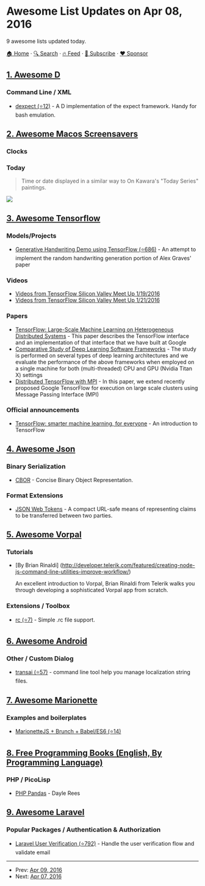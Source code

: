 # Awesome List Updates on Apr 08, 2016

9 awesome lists updated today.

[🏠 Home](/README.md) · [🔍 Search](https://www.trackawesomelist.com/search/) · [🔥 Feed](https://www.trackawesomelist.com/rss.xml) · [📮 Subscribe](https://trackawesomelist.us17.list-manage.com/subscribe?u=d2f0117aa829c83a63ec63c2f&id=36a103854c) · [❤️  Sponsor](https://github.com/sponsors/theowenyoung)



## [1. Awesome D](/content/dlang-community/awesome-d/README.md)

### Command Line / XML

*   [dexpect (⭐12)](https://github.com/grogancolin/dexpect/) -  A D implementation of the expect framework. Handy for bash emulation.

## [2. Awesome Macos Screensavers](/content/agarrharr/awesome-macos-screensavers/README.md)

### Clocks

### Today

> Time or date displayed in a similar way to On Kawara's "Today Series" paintings.

[![](https://github.com/agarrharr/awesome-macos-screensavers/raw/master/screenshots/today.png)](http://www.gingerbeardman.com/today/)

## [3. Awesome Tensorflow](/content/jtoy/awesome-tensorflow/README.md)

### Models/Projects

*   [Generative Handwriting Demo using TensorFlow (⭐686)](https://github.com/hardmaru/write-rnn-tensorflow) - An attempt to implement the random handwriting generation portion of Alex Graves' paper

### Videos

*   [Videos from TensorFlow Silicon Valley Meet Up 1/19/2016](http://blog.altoros.com/videos-from-tensorflow-silicon-valley-meetup-january-19-2016.html)
*   [Videos from TensorFlow Silicon Valley Meet Up 1/21/2016](http://blog.altoros.com/videos-from-tensorflow-seattle-meetup-jan-21-2016.html)

### Papers

*   [TensorFlow: Large-Scale Machine Learning on Heterogeneous Distributed Systems](http://download.tensorflow.org/paper/whitepaper2015.pdf) - This paper describes the TensorFlow interface and an implementation of that interface that we have built at Google
*   [Comparative Study of Deep Learning Software Frameworks](http://arxiv.org/abs/1511.06435) - The study is performed on several types of deep learning architectures and we evaluate the performance of the above frameworks when employed on a single machine for both (multi-threaded) CPU and GPU (Nvidia Titan X) settings
*   [Distributed TensorFlow with MPI](http://arxiv.org/abs/1603.02339) - In this paper, we extend recently proposed Google TensorFlow for execution on large scale clusters using Message Passing Interface (MPI)

### Official announcements

*   [TensorFlow: smarter machine learning, for everyone](https://googleblog.blogspot.com/2015/11/tensorflow-smarter-machine-learning-for.html) - An introduction to TensorFlow

## [4. Awesome Json](/content/burningtree/awesome-json/README.md)

### Binary Serialization

*   [CBOR](https://tools.ietf.org/html/rfc7049) - Concise Binary Object Representation.

### Format Extensions

*   [JSON Web Tokens](https://jwt.io/) - A compact URL-safe means of representing claims to be transferred between two parties.

## [5. Awesome Vorpal](/content/vorpaljs/awesome-vorpal/README.md)

### Tutorials

*   \[By Brian Rinaldi] (<http://developer.telerik.com/featured/creating-node-js-command-line-utilities-improve-workflow/>)

    An excellent introduction to Vorpal, Brian Rinaldi from Telerik walks you through developing a sophisticated Vorpal app from scratch.

### Extensions / Toolbox

*   [rc (⭐7)](https://github.com/subk/vorpal-rc) - Simple .rc file support.

## [6. Awesome Android](/content/JStumpp/awesome-android/README.md)

### Other / Custom Dialog

*   [transai (⭐57)](https://github.com/Jintin/transai) - command line tool help you manage localization string files.

## [7. Awesome Marionette](/content/sadcitizen/awesome-marionette/README.md)

### Examples and boilerplates

*   [MarionetteJS + Brunch + Babel/ES6 (⭐14)](https://github.com/denar90/brunch-with-marionettejs)

## [8. Free Programming Books (English, By Programming Language)](/content/EbookFoundation/free-programming-books/README.md)

### PHP / PicoLisp

*   [PHP Pandas](http://daylerees.com/php-pandas/) - Dayle Rees

## [9. Awesome Laravel](/content/chiraggude/awesome-laravel/README.md)

### Popular Packages / Authentication & Authorization

*   [Laravel User Verification (⭐792)](https://github.com/jrean/laravel-user-verification) - Handle the user verification flow and validate email

---

- Prev: [Apr 09, 2016](/content/2016/04/09/README.md)
- Next: [Apr 07, 2016](/content/2016/04/07/README.md)